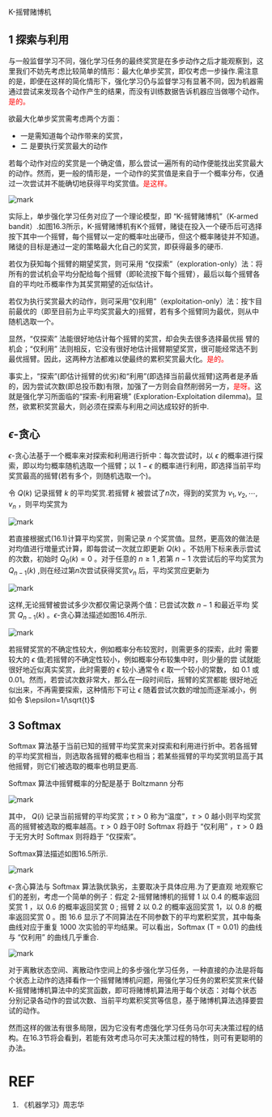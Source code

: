 
K-摇臂赌博机


## 1 探索与利用

与一般监督学习不同，强化学习任务的最终奖赏是在多步动作之后才能观察到，这里我们不妨先考虑比较简单的情形：最大化单步奖赏，即仅考虑一步操作.需注意的是，即便在这样的简化情形下，强化学习仍与监督学习有显著不同，因为机器需通过尝试来发现各个动作产生的结果，而没有训练数据告诉机器应当做哪个动作。<span style="color:red;">是的。</span>

欲最大化单步奖赏需考虑两个方面：

- 一是需知道每个动作带来的奖赏，
- 二 是要执行奖赏最大的动作

若每个动作对应的奖赏是一个确定值，那么尝试一遍所有的动作便能找出奖赏最大的动作。然而，更一般的情形是，一个动作的奖赏值是来自于一个概率分布，仅通过一次尝试并不能确切地获得平均奖赏值。<span style="color:red;">是这样。</span>

![mark](http://pacdb2bfr.bkt.clouddn.com/blog/image/180701/3HEj6F4DC5.png?imageslim)

实际上，单步强化学习任务对应了一个理论模型，即 “K-摇臂赌博机”（K-armed bandit）.如图16.3所示，K-摇臂赌博机有K个摇臂，赌徒在投入一个硬币后可选择按下其中一个摇臂，每个摇臂以一定的概率吐出硬币，但这个概率赌徒并不知道。赌徒的目标是通过一定的策略最大化自己的奖赏，即获得最多的硬币.

若仅为获知每个摇臂的期望奖赏，则可采用 “仅探索”（exploration-only）法：将所有的尝试机会平均分配给每个摇臂（即轮流按下每个摇臂），最后以每个摇臂各自的平均吐币概率作为其奖赏期望的近似估计。

若仅为执行奖赏最大的动作，则可采用“仅利用”（exploitation-only）法：按卞目前最优的（即至目前为止平均奖赏最大的)摇臂，若有多个摇臂同为最优，则从中随机选取一个。

显然，“仅探索” 法能很好地估计每个摇臂的奖赏，却会失去很多选择最优摇 臂的机会；“仅利用” 法则相反，它没有很好地估计摇臂期望奖赏，很可能经常选不到最优摇臂。因此，这两种方法都难以使最终的累积奖赏最大化。<span style="color:red;">是的。</span>

事实上，“探索”(即估计摇臂的优劣)和“利用”(即选择当前最优摇臂)这两者是矛盾的，因为尝试次数(即总投币数)有限，加强了一方则会自然削弱另一方，<span style="color:red;">是呀。</span>这就是强化学习所面临的“探索-利用窘境” (Exploration-Exploitation dilemma)。显然，欲累积奖赏最大，则必须在探索与利用之间达成较好的折中.

## $\epsilon$-贪心

$\epsilon$-贪心法基于一个概率来对探索和利用进行折中：每次尝试时，以 $\epsilon$ 的概率进行探索，即以均匀概率随机选取一个摇臂；以 $1-\epsilon$ 的概率进行利用，即选择当前平均奖赏最高的摇臂(若有多个，则随机选取一个)。

令 $Q(k)$ 记录摇臂 $k$ 的平均奖赏.若摇臂 $k$ 被尝试了$n$次，得到的奖赏为  $v_1,v_2,\cdots,v_n$ ，则平均奖赏为

![mark](http://pacdb2bfr.bkt.clouddn.com/blog/image/180701/i2eaHA49e8.png?imageslim)

若直接根据式(16.1)计算平均奖赏，则需记录 $n$ 个奖赏值。显然，更高效的做法是对均值进行増量式计算，即每尝试一次就立即更新 $Q(k)$ 。不妨用下标来表示尝试的次数，初始时 $Q_0(k) = 0$ 。对于任意的 $n\geq 1$ ,若第 $n-1$ 次尝试后的平均奖赏为 $Q_{n-1}(k)$ ,则在经过第$n$次尝试获得奖赏$v_n$ 后，平均奖赏应更新为

![mark](http://pacdb2bfr.bkt.clouddn.com/blog/image/180701/84eg9aaicb.png?imageslim)


这样,无论摇臂被尝试多少次都仅需记录两个值：已尝试次数 $n-1$ 和最近平均 奖赏 $Q_{n-1}(k)$ 。$\epsilon$-贪心算法描述如图16.4所示.

![mark](http://pacdb2bfr.bkt.clouddn.com/blog/image/180701/3kLdjCiJ34.png?imageslim)

若摇臂奖赏的不确定性较大，例如概率分布较宽时，则需更多的探索，此时 需要较大的 $\epsilon$ 值;若摇臂的不确定性较小，例如概率分布较集中时，则少量的尝 试就能很好地近似真实奖赏，此时需要的 $\epsilon$ 较小.通常令 $\epsilon$ 取一个较小的常数， 如 0.1 或 0.01。然而，若尝试次数非常大，那么在一段时间后，摇臂的奖赏都能 很好地近似出来，不再需要探索，这种情形下可让 $\epsilon$ 随着尝试次数的增加而逐渐减小，例如令 $\epsilon=1/\sqrt{t}$

## 3 Softmax

Softmax 算法基于当前已知的摇臂平均奖赏来对探索和利用进行折中。若各摇臂的平均奖赏相当，则选取各摇臂的概率也相当；若某些摇臂的平均奖赏明显高于其他摇臂，则它们被选取的概率也明显更高.

Softmax 算法中摇臂概率的分配是基于 Boltzmann 分布

![mark](http://pacdb2bfr.bkt.clouddn.com/blog/image/180701/Ekfi1hKHId.png?imageslim)

其中， $Q(i)$ 记录当前摇臂的平均奖赏；$\tau>0$ 称为“温度”，$\tau>0$ 越小则平均奖赏高的摇臂被选取的概率越高。$\tau>0$ 趋于0时 Softmax 将趋于 “仅利用” ，$\tau>0$ 趋于无穷大时 Softmax 则将趋于 “仅探索”。

Softmax算法描述如图16.5所示.

![mark](http://pacdb2bfr.bkt.clouddn.com/blog/image/180701/63Ig065chl.png?imageslim)

 $\epsilon$-贪心算法与 Softmax 算法孰优孰劣，主要取决于具体应用.为了更直观 地观察它们的差别，考虑一个简单的例子：假定 2-摇臂赌博机的摇臂 1 以 0.4 的概率返回奖赏 1 ，以 0.6 的概率返回奖赏 0 ; 摇臂 2 以 0.2 的概率返回奖赏 1，以 0.8 的概率返回奖赏 0 。图 16.6 显示了不同算法在不同参数下的平均累积奖赏，其中每条曲线对应于重复 1000 次实验的平均结果。可以看出，Softmax (T = 0.01) 的曲线与 “仅利用” 的曲线几乎重合.

![mark](http://pacdb2bfr.bkt.clouddn.com/blog/image/180701/G64EdbD6DA.png?imageslim)

对于离散状态空间、离散动作空间上的多步强化学习任务，一种直接的办法是将每个状态上动作的选择看作一个摇臂赌博机问题，用强化学习任务的累积奖赏来代替 K-摇臂赌博机算法中的奖赏函数，即可将赌博机算法用于每个状态：对每个状态分别记录各动作的尝试次数、当前平均累积奖赏等信息，基于赌博机算法选择要尝试的动作。

然而这样的做法有很多局限，因为它没有考虑强化学习任务马尔可夫决策过程的结构。在16.3节将会看到，若能有效考虑马尔可夫决策过程的特性，则可有更聪明的办法。






# REF
1. 《机器学习》周志华
